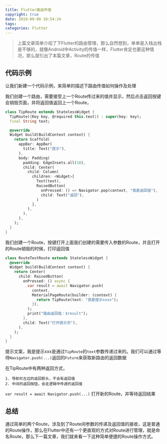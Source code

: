 ```yaml
---
title: Flutter路由传值
copyright: true
date: 2019-09-08 10:54:24
tags:
categories: Flutter
---
```


> 上篇文章简单介绍了下Flutter的路由管理，那么自然想到，单单是入栈出栈是不够的，就像Android中Activity的传值一样，Flutter肯定也要这种情况，那么就引出了本篇文章，Route的传值

## 代码示例
让我们新建一个代码示例，来简单的描述下路由传值如何操作及处理

我们创建一个路由，需要接受上一个Route传过来的值并显示，然后点击返回按键会销毁页面，并将返回值返回上一个Route，
```Dart
class TipRoute extends StatelessWidget {
  TipRoute({Key key, @required this.text}) : super(key: key);
  final String text;

  @override
  Widget build(BuildContext context) {
    return Scaffold(
      appBar: AppBar(
        title: Text("提示"),
      ),
      body: Padding(
        padding: EdgeInsets.all(18),
        child: Center(
          child: Column(
            children: <Widget>[
              Text(text),
              RaisedButton(
                onPressed: () => Navigator.pop(context, "我是返回值"),
                child: Text("返回"),
              )
            ],
          ),
        ),
      ),
    );
  }
}
```

我们创建一个Route，按键打开上面我们创建的需要传入参数的Route，并且打开的Route销毁的时候，打印返回值
```Dart
class RouteTestRoute extends StatelessWidget {
  @override
  Widget build(BuildContext context) {
    return Center(
      child: RaisedButton(
        onPressed: () async {
          var result = await Navigator.push(
            context,
            MaterialPageRoute(builder: (context) {
              return TipRoute(text: "我是提示xxxx");
            }),
          );
          print("路由返回值：$result");
        },
        child: Text("打开提示页"),
      ),
    );
  }
}
```

提示文案，我是提示xxx是通过`TipRoute`的`text`参数传递过来的。我们可以通过等待`Navigator.push(...)`返回的`Future`来获取新路由的返回数据

在TipRoute中有两种返回方式，

    1. 导航栏左边的返回箭头，不会有返回值
    2. 中间的返回按钮，会走逻辑中传递的返回值

`var result = await Navigator.push(...)` 打开新的Route，并等待返回结果

## 总结
通过简单的两个Route，涉及到了Route间参数的传递及返回值的接收，这是普通的Route操作，那么在Flutter中还有一个更直观的方式对Route进行管理，就是命名Route，那么下一篇文章，我们就来看一下这种简单便捷的Route操作方式。